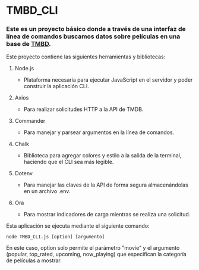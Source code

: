 # TMBD_CLI #
### Este es un proyecto básico donde a través de una interfaz de línea de comandos buscamos datos sobre películas en una base de [TMBD](https://developer.themoviedb.org/docs/getting-started).
Este proyecto contiene las siguientes herramientas y bibliotecas:
1. Node.js
   - Plataforma necesaria para ejecutar JavaScript en el servidor y poder construir la aplicación CLI.

2. Axios
   - Para realizar solicitudes HTTP a la API de TMDB.

3. Commander
   - Para manejar y parsear argumentos en la línea de comandos.
  
4. Chalk
   - Biblioteca para agregar colores y estilo a la salida de la terminal, haciendo que el CLI sea más legible.

5. Dotenv
   - Para manejar las claves de la API de forma segura almacenándolas en un archivo .env.

6. Ora
   - Para mostrar indicadores de carga mientras se realiza una solicitud.

Esta aplicación se ejecuta mediante el siguiente comando:
```shell
node TMBD_CLI.js [option] [argumento]
```

En este caso, option solo permite el parámetro "movie" y el argumento (popular, top_rated, upcoming, now_playing) que especifican la categoría de películas a mostrar.
